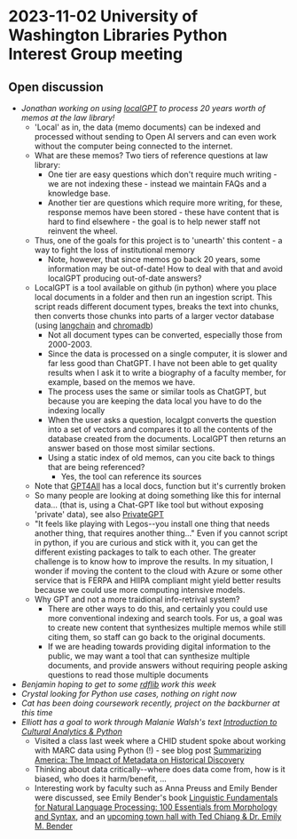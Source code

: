 # 2023-11-02 University of Washington Libraries Python Interest Group meeting
## Open discussion
- *Jonathan working on using [localGPT](https://github.com/PromtEngineer/localGPT) to process 20 years worth of memos at the law library!*
    - 'Local' as in, the data (memo documents) can be indexed and processed without sending to Open AI servers and can even work without the computer being connected to the internet.
    - What are these memos? Two tiers of reference questions at law library:
        - One tier are easy questions which don't require much writing - we are not indexing these - instead we maintain FAQs and a knowledge base.
        - Another tier are questions which require more writing, for these, response memos have been stored - these have content that is hard to find elsewhere - the goal is to help newer staff not reinvent the wheel.
    - Thus, one of the goals for this project is to 'unearth' this content - a way to fight the loss of institutional memory
        - Note, however, that since memos go back 20 years, some information may be out-of-date! How to deal with that and avoid localGPT producing out-of-date answers?
    - LocalGPT is a tool available on github (in python) where you place local documents in a folder and then run an ingestion script. This script reads different document types, breaks the text into chunks, then converts those chunks into parts of a larger vector database (using [langchain](https://www.langchain.com/) and [chromadb](https://www.trychroma.com/))
        - Not all document types can be converted, especially those from 2000-2003. 
        - Since the data is processed on a single computer, it is slower and far less good than ChatGPT. I have not been able to get quality results when I ask it to write a biography of a faculty member, for example, based on the memos we have.
        - The process uses the same or similar tools as ChatGPT, but because you are keeping the data local you have to do the indexing locally
        - When the user asks a question, localgpt converts the question into a set of vectors and compares it to all the contents of the database created from the documents. LocalGPT then returns an answer based on those most similar sections.
        - Using a static index of old memos, can you cite back to things that are being referenced? 
            - Yes, the tool can reference its sources 
    - Note that [GPT4All](https://gpt4all.io/index.html) has a local docs, function but it's currently broken
    - So many people are looking at doing something like this for internal data... (that is, using a Chat-GPT like tool but without exposing 'private' data), see also [PrivateGPT](https://www.privategpt.io/)
    - "It feels like playing with Legos--you install one thing that needs another thing, that requires another thing..." Even if you cannot script in python, if you are curious and stick with it, you can get the different existing packages to talk to each other. The greater challenge is to know how to improve the results. In my situation, I wonder if moving the content to the cloud with Azure or some other service that is FERPA and HIIPA compliant might yield better results because we could use more computing intensive models.
    - Why GPT and not a more traidional info-retrival system?
        - There are other ways to do this, and certainly you could use more conventional indexing and search tools. For us, a goal was to create new content that synthesizes multiple memos while still citing them, so staff can go back to the original documents.
        - If we are heading towards providing digital information to the public, we may want a tool that can synthesize multiple documents, and provide answers without requiring people asking questions to read those multiple documents 
- *Benjamin hoping to get to some [rdflib](https://rdflib.readthedocs.io/en/stable/) work this week*
- *Crystal looking for Python use cases, nothing on right now*
- *Cat has been doing coursework recently, project on the backburner at this time*
- *Elliott has a goal to work through Malanie Walsh's text [Introduction to Cultural Analytics & Python](https://melaniewalsh.github.io/Intro-Cultural-Analytics/welcome.html)*
    - Visited a class last week where a CHID student spoke about working with MARC data using Python (!) - see blog post [Summarizing America: The Impact of Metadata on Historical Discovery](https://www.neh.gov/blog/summarizing-america-impact-metadata-historical-discovery)
    - Thinking about data critically--where does data come from, how is it biased, who does it harm/benefit, ...
    - Interesting work by faculty such as Anna Preuss and Emily Bender were discussed, see Emily Bender's book [Linguistic Fundamentals for Natural Language Processing: 100 Essentials from Morphology and Syntax](https://orbiscascade-washington.primo.exlibrisgroup.com/permalink/01ALLIANCE_UW/db578v/cdi_askewsholts_vlebooks_9783031021503), and an [upcoming town hall with Ted Chiang & Dr. Emily M. Bender](https://townhallseattle.org/event/ted-chiang-and-dr-emily-m-bender/)